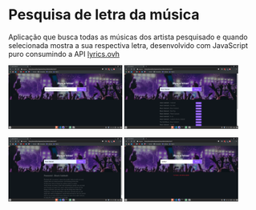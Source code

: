 # Pesquisa de letra da música
Aplicação que busca todas as músicas dos artista pesquisado e quando selecionada mostra a sua respectiva letra, desenvolvido com JavaScript puro consumindo a API [lyrics.ovh](https://lyricsovh.docs.apiary.io/#)

<p>
  <img src="screenshots/p1.png" alt="screenshot" width="45%"/>
  <img src="screenshots/p2.png" alt="screenshot" width="45%"/>
</p>


<p>
  <img src="screenshots/p3.png" alt="screenshot" width="45%"/>
  <img src="screenshots/p4.png" alt="screenshot" width="45%"/>
</p>
